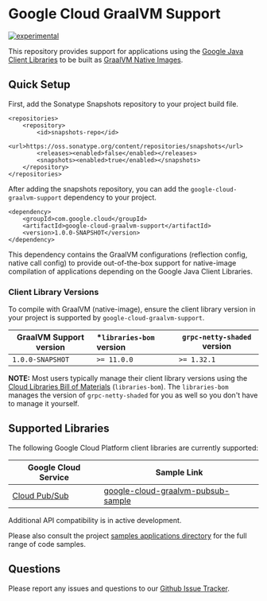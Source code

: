 # Google Cloud GraalVM Support

[![experimental](http://badges.github.io/stability-badges/dist/experimental.svg)](http://github.com/badges/stability-badges)

This repository provides support for applications using the [Google Java Client Libraries](https://github.com/googleapis/google-cloud-java) to be built as [GraalVM Native Images](https://www.graalvm.org/reference-manual/native-image/).

## Quick Setup

First, add the Sonatype Snapshots repository to your project build file.

```
<repositories>
    <repository>
        <id>snapshots-repo</id>
        <url>https://oss.sonatype.org/content/repositories/snapshots</url>
        <releases><enabled>false</enabled></releases>
        <snapshots><enabled>true</enabled></snapshots>
    </repository>
</repositories>
```

After adding the snapshots repository, you can add the `google-cloud-graalvm-support` dependency to your project.

```
<dependency>
    <groupId>com.google.cloud</groupId>
    <artifactId>google-cloud-graalvm-support</artifactId>
    <version>1.0.0-SNAPSHOT</version>
</dependency>
```

This dependency contains the GraalVM configurations (reflection config, native call config) to provide out-of-the-box support for native-image compilation of applications depending on the Google Java Client Libraries.

### Client Library Versions

To compile with GraalVM (native-image), ensure the client library version in your project is supported by `google-cloud-graalvm-support`.

| GraalVM Support version | *`libraries-bom` version | `grpc-netty-shaded` version |
|-------------------------|:-------------------------|-----------------------------|
| `1.0.0-SNAPSHOT`        | `>= 11.0.0`              | `>= 1.32.1`                 |

**NOTE:** Most users typically manage their client library versions using the [Cloud Libraries Bill of Materials](https://github.com/GoogleCloudPlatform/cloud-opensource-java/wiki/The-Google-Cloud-Platform-Libraries-BOM) (`libraries-bom`).
The `libraries-bom` manages the version of `grpc-netty-shaded` for you as well so you don't have to manage it yourself.

## Supported Libraries

The following Google Cloud Platform client libraries are currently supported:

| Google Cloud Service    | Sample Link              | 
|-------------------------|--------------------------|
| [Cloud Pub/Sub](https://github.com/googleapis/java-pubsub) | [google-cloud-graalvm-pubsub-sample](./google-cloud-graalvm-samples/google-cloud-graalvm-pubsub-sample) |

Additional API compatibility is in active development.

Please also consult the project [samples applications directory](./google-cloud-graalvm-samples) for the full range of code samples.

## Questions

Please report any issues and questions to our [Github Issue Tracker](https://github.com/GoogleCloudPlatform/google-cloud-graalvm-support/issues).
